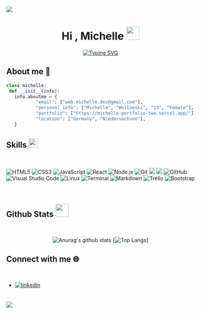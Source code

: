<img src="https://user-images.githubusercontent.com/73097560/115834477-dbab4500-a447-11eb-908a-139a6edaec5c.gif">
<h1 align="center">Hi , Michelle <img src="https://media.giphy.com/media/hvRJCLFzcasrR4ia7z/giphy.gif" width="35"></h1>

<div align="center">
  <a href="https://git.io/typing-svg"><img src="https://readme-typing-svg.demolab.com?  font=Fira+Code&weight=500&size=26&pause=1000&center=true&vCenter=true&width=600&height=100&lines=Junior+Web+Developer;MERN-Stack" alt="Typing SVG" /></a>
</div>

## **About me** 🌱

```python
class michelle:
 def __init__(info):
   info.aboutme = {
           "email": ["web.michelle.dev@gmail.com"],
           "personal info": ["Michelle", "Wollowski", "23", "Female"],
           "portfolio": ["https://michelle-portfolio-two.vercel.app/"],
           "location": ["Germany", "Niedersachsen"],
   }
```

## Skills <img src="https://media2.giphy.com/media/QssGEmpkyEOhBCb7e1/giphy.gif?cid=ecf05e47a0n3gi1bfqntqmob8g9aid1oyj2wr3ds3mg700bl&rid=giphy.gif" width ="25">

<br>

![HTML5](https://img.shields.io/badge/HTML5%20-%23E34F26.svg?style=for-the-badge&logo=html5&logoColor=white)
![CSS3](https://img.shields.io/badge/CSS%20-%231572B6.svg?style=for-the-badge&logo=css3&logoColor=white)
![JavaScript](https://img.shields.io/badge/JavaScript%20-%23F7DF1E.svg?style=for-the-badge&logo=javascript&logoColor=black)
![React](https://img.shields.io/badge/React-20232A?style=for-the-badge&logo=react&logoColor=61DAFB)
![Node.js](https://img.shields.io/badge/Node.js-43853D?style=for-the-badge&logo=node.js&logoColor=white")
![Git](https://img.shields.io/badge/git-%23F05033.svg?style=for-the-badge&logo=git&logoColor=white)
<image src="https://img.shields.io/badge/Express.js-404D59?style=for-the-badge">
<image src="https://img.shields.io/badge/MongoDB-4EA94B?style=for-the-badge&logo=mongodb&logoColor=white">
![GitHub](https://img.shields.io/badge/github-%23121011.svg?style=for-the-badge&logo=github&logoColor=white)
![Visual Studio Code](https://img.shields.io/badge/Visual%20Studio%20Code-0078d7.svg?style=for-the-badge&logo=visual-studio-code&logoColor=white)
![Linux](https://img.shields.io/badge/Linux-FCC624?style=for-the-badge&logo=linux&logoColor=black)
![Terminal](https://img.shields.io/badge/Terminal-%23054020?style=for-the-badge&logo=gnu-bash&logoColor=white)
![Markdown](https://img.shields.io/badge/markdown-%23000000.svg?style=for-the-badge&logo=markdown&logoColor=white)
![Trello](https://img.shields.io/badge/Trello-%23026AA7.svg?style=for-the-badge&logo=Trello&logoColor=white)
![Bootstrap](https://img.shields.io/badge/Bootstrap-563D7C?style=for-the-badge&logo=bootstrap&logoColor=white)

<br>

## Github Stats <img src="https://media.giphy.com/media/iY8CRBdQXODJSCERIr/giphy.gif" width="35">

<br>

<div align="center">
  
  ![Anurag's github stats](https://github-readme-stats-sigma-five.vercel.app/api?username=Michelle1404&show_icons=true&theme=tokyonight)
  [![Top Langs](https://github-readme-stats-sigma-five.vercel.app/api/top-langs/?username=Michelle1404&langs_count=3&show_icons=true&theme=tokyonight)]

</div>

## Connect with me 🌐

<br>
<div align='left'>
  <ul>
     <li>
        <a href="https://www.linkedin.com/in/michelle-w-5a38a8250/" target="_blank">
          <img src="https://img.shields.io/badge/linkedin:  Michelle-%2300acee.svg?color=405DE6&style=for-the-badge&logo=linkedin&logoColor=white" alt=linkedin      style="margin-bottom: 5px;"/>
          </a>
      </li>
  </ul>
</div>

<br>

<img src="https://user-images.githubusercontent.com/73097560/115834477-dbab4500-a447-11eb-908a-139a6edaec5c.gif">
